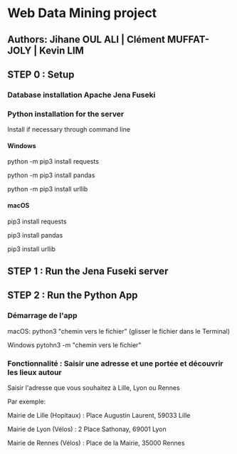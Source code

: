 # Web Data Mining project

## Authors: Jihane OUL ALI | Clément MUFFAT-JOLY | Kevin LIM

## STEP 0 : Setup

### Database installation Apache Jena Fuseki

### Python installation for the server

Install if necessary through command line 

#### Windows

python -m pip3 install requests

python -m pip3 install pandas

python -m pip3 install urllib 

#### macOS

pip3 install requests

pip3 install pandas 

pip3 install urllib

## STEP 1 : Run the Jena Fuseki server

## STEP 2 : Run the Python App

### Démarrage de l'app

macOS: 
python3 "chemin vers le fichier" (glisser le fichier dans le Terminal)

Windows
pytohn3 -m "chemin vers le fichier"


### Fonctionnalité : Saisir une adresse et une portée et découvrir les lieux autour 
Saisir l'adresse que vous souhaitez à Lille, Lyon ou Rennes

Par exemple: 

Mairie de Lille (Hopitaux) : Place Augustin Laurent, 59033 Lille

Mairie de Lyon (Vélos) : 2 Place Sathonay, 69001 Lyon

Mairie de Rennes (Vélos) : Place de la Mairie, 35000 Rennes
